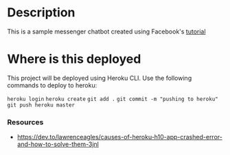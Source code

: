 # Description

This is a sample messenger chatbot created using Facebook's [tutorial](https://developers.facebook.com/docs/messenger-platform/getting-started/webhook-setup)

# Where is this deployed

This project will be deployed using Heroku CLI.
Use the following commands to deploy to heroku:

`heroku login`
`heroku create`
`git add .`
`git commit -m "pushing to heroku"`
`git push heroku master`


### Resources
* https://dev.to/lawrenceagles/causes-of-heroku-h10-app-crashed-error-and-how-to-solve-them-3jnl


